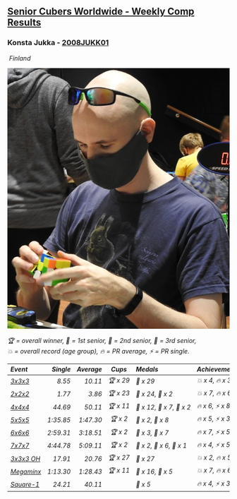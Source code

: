 <style>table {white-space: nowrap;}</style>
<link rel="stylesheet" type="text/css" href="/scw-comp/css/flags.css" />

## [Senior Cubers Worldwide - Weekly Comp Results](/scw-comp/results/)
### Konsta Jukka - [2008JUKK01](https://www.worldcubeassociation.org/persons/2008JUKK01)

<i class="flag flag-FI" />&nbsp;Finland

![Konsta Jukka](1598884731.jpg)

<span style="white-space: nowrap;">🏆 = overall winner</span>, <span style="white-space: nowrap;">🥇 = 1st senior</span>, <span style="white-space: nowrap;">🥈 = 2nd senior</span>, <span style="white-space: nowrap;">🥉 = 3rd senior</span>, <span style="white-space: nowrap;">💥 = overall record (age group)</span>, <span style="white-space: nowrap;">🔥 = PR average</span>, <span style="white-space: nowrap;">⚡ = PR single</span>.

| Event | Single | Average | Cups | Medals | Achievements|
| :-- | --: | --: | :--: | :-- | :-- |
| [3x3x3](333.md) | 8.55 | 10.11 | 🏆 x 29 | 🥇 x 29 | 💥 x 4, 🔥 x 3, ⚡ x 4 |
| [2x2x2](222.md) | 1.77 | 3.86 | 🏆 x 23 | 🥇 x 24, 🥈 x 2 | 💥 x 7, 🔥 x 6, ⚡ x 4 |
| [4x4x4](444.md) | 44.69 | 50.11 | 🏆 x 11 | 🥇 x 12, 🥈 x 7, 🥉 x 2 | 🔥 x 6, ⚡ x 8 |
| [5x5x5](555.md) | 1:35.85 | 1:47.30 | 🏆 x 2 | 🥇 x 2, 🥈 x 8 | 🔥 x 5, ⚡ x 3 |
| [6x6x6](666.md) | 2:59.31 | 3:18.51 | 🏆 x 2 | 🥇 x 3, 🥈 x 7 | 🔥 x 7, ⚡ x 5 |
| [7x7x7](777.md) | 4:44.78 | 5:09.11 | 🏆 x 2 | 🥇 x 2, 🥈 x 6, 🥉 x 1 | 🔥 x 4, ⚡ x 5 |
| [3x3x3 OH](333oh.md) | 17.91 | 20.76 | 🏆 x 27 | 🥇 x 27 | 💥 x 2, 🔥 x 5, ⚡ x 3 |
| [Megaminx](minx.md) | 1:13.30 | 1:28.43 | 🏆 x 11 | 🥇 x 16, 🥈 x 5 | 💥 x 7, 🔥 x 6, ⚡ x 5 |
| [Square-1](sq1.md) | 24.21 | 40.11 |  | 🥉 x 5 | 🔥 x 4, ⚡ x 3 |

<!-- Global site tag (gtag.js) - Google Analytics -->
<script async src="https://www.googletagmanager.com/gtag/js?id=UA-86348435-3"></script>
<script>window.dataLayer = window.dataLayer || []; function gtag() {dataLayer.push(arguments);} gtag('js', new Date()); gtag('config', 'UA-86348435-3');</script>
